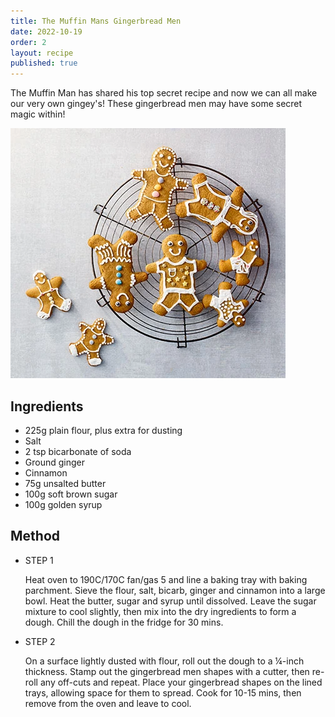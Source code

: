 ```yaml
---
title: The Muffin Mans Gingerbread Men
date: 2022-10-19
order: 2
layout: recipe
published: true
---
```

The Muffin Man has shared his top secret recipe and now we can all make our very own gingey's! These gingerbread men may have some secret magic within!

![Delicious Plate of Toast, Blueberries and Bananas, covered in sticky maple syrup](../uploads/gingerbread.webp "Photo by Joseph Smart")

## Ingredients

* 225g plain flour, plus extra for dusting
* Salt
* 2 tsp bicarbonate of soda
* Ground ginger
* Cinnamon 
* 75g unsalted butter
* 100g soft brown sugar
* 100g golden syrup

## Method

* STEP 1

  Heat oven to 190C/170C fan/gas 5 and line a baking tray with baking parchment. Sieve the flour, salt, bicarb, ginger and cinnamon into a large bowl. Heat the butter, sugar and syrup until dissolved. Leave the sugar mixture to cool slightly, then mix into the dry ingredients to form a dough. Chill the dough in the fridge for 30 mins.
* STEP 2

  On a surface lightly dusted with flour, roll out the dough to a ¼-inch thickness. Stamp out the gingerbread men shapes with a cutter, then re-roll any off-cuts and repeat. Place your gingerbread shapes on the lined trays, allowing space for them to spread. Cook for 10-15 mins, then remove from the oven and leave to cool.